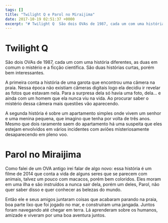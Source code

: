 ```yaml
---
tags: []
title: "Twilight Q e Parol no Miraijima"
date: 2017-10-19 02:51:37 +0000
excerpt: "# Twilight Q  São dois OVAs de 1987, cada um com uma história diferentes, as duas em comum o mistério e a ficção científica. São duas..."
---
```


# Twilight Q

São dois OVAs de 1987, cada um com uma história diferentes, as duas em comum o mistério e a ficção científica. São duas histórias curtas, porém bem interessantes.

A primeira conta a história de uma garota que encontrou uma câmera na praia. Nessa época não existiam câmeras digitais logo ela decidiu ir revelar as fotos que estavam nela. Para a surpresa dela só havia uma foto, dela… e ainda com um homem que ela nunca viu na vida. Ao procurar saber o mistério dessa câmera mais questões vão aparecendo.

A segunda história é sobre um apartamento simples onde vivem um senhor e uma menina pequena, que imagino que tenha por volta de três anos. Mesmo que dois raramente saem do apartamento há uma suspeita que eles estejam envolvidos em vários incidentes com aviões misteriosamente desaparecendo em pleno voo.

# Parol no Miraijima

Como falei de um OVA antigo irei falar de algo novo: essa história é um filme de 2014 que conta a vida de alguns seres que se parecem com animais, talvez um pouco com macacos, porém bem coloridos. Eles moram em uma ilha e são instruídos a nunca sair dela, porém um deles, Parol, não quer saber disso e quer conhecer as belezas do mundo.

Então ele e seus amigos juntaram coisas que acabaram parando na praia, boa parte lixo que foi jogado no mar, e construíram uma jangada. Juntos foram navegando até chegar em terra. Lá aprenderam sobre os humanos, amizade e viveram por uma boa aventura juntos.